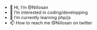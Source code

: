 - 👋 Hi, I’m @Niilosan
- 👀 I’m interested in coding/developping
- 🌱 I’m currently learning php/js
- 📫 How to reach me @Niilosan on twitter

<!---
Niilosan/Niilosan is a ✨ special ✨ repository because its `README.md` (this file) appears on your GitHub profile.
You can click the Preview link to take a look at your changes.
--->
